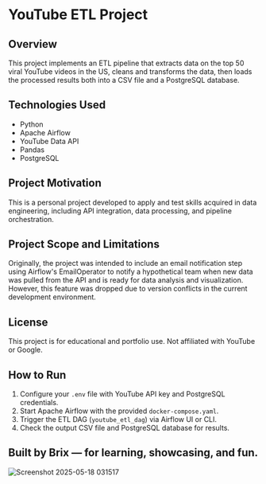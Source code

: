 # YouTube ETL Project

## Overview
This project implements an ETL pipeline that extracts data on the top 50 viral YouTube videos in the US, cleans and transforms the data, then loads the processed results both into a CSV file and a PostgreSQL database.

## Technologies Used
- Python 
- Apache Airflow 
- YouTube Data API 
- Pandas 
- PostgreSQL 


## Project Motivation
This is a personal project developed to apply and test skills acquired in data engineering, including API integration, data processing, and pipeline orchestration.

## Project Scope and Limitations
Originally, the project was intended to include an email notification step using Airflow's EmailOperator to notify a hypothetical team when new data was pulled from the API and is ready for data analysis and visualization. However, this feature was dropped due to version conflicts in the current development environment.

## License
This project is for educational and portfolio use. Not affiliated with YouTube or Google.

## How to Run

1. Configure your `.env` file with YouTube API key and PostgreSQL credentials.  
2. Start Apache Airflow with the provided `docker-compose.yaml`.  
3. Trigger the ETL DAG (`youtube_etl_dag`) via Airflow UI or CLI.  
4. Check the output CSV file and PostgreSQL database for results.

## Built by Brix — for learning, showcasing, and fun.
![Screenshot 2025-05-18 031517](https://github.com/user-attachments/assets/6958086e-2f18-46a5-8e6b-917aed938306)
